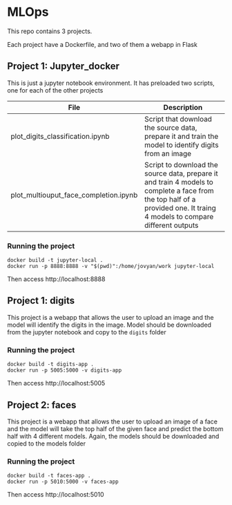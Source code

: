 # MLOps

This repo contains 3 projects.

Each project have a Dockerfile, and two of them a webapp in Flask

## Project 1: Jupyter_docker

This is just a jupyter notebook environment. It has preloaded two scripts, one for each of the other projects

| File                                  | Description                                                                                                                                                               |
|---------------------------------------|---------------------------------------------------------------------------------------------------------------------------------------------------------------------------|
| plot_digits_classification.ipynb      | Script that download the source data, prepare it and train the model to identify digits from an image                                                                     |
| plot_multiouput_face_completion.ipynb | Script to download the source data, prepare it and train 4 models to complete a face from the top half of a provided one. It traing 4 models to compare different outputs |

### Running the project

```shell
docker build -t jupyter-local .
docker run -p 8888:8888 -v "$(pwd)":/home/jovyan/work jupyter-local
```

Then access http://localhost:8888

## Project 1: digits

This project is a webapp that allows the user to upload an image and the model will identify the digits in the image. Model should be downloaded from the jupyter notebook and copy to the `digits` folder

### Running the project

```shell
docker build -t digits-app .
docker run -p 5005:5000 -v digits-app
```

Then access http://localhost:5005

## Project 2: faces

This project is a webapp that allows the user to upload an image of a face and the model will take the top half of the given face and predict the bottom half with 4 different models. Again, the models should be downloaded and copied to the models folder

### Running the project

```shell
docker build -t faces-app .
docker run -p 5010:5000 -v faces-app
```
Then access http://localhost:5010

